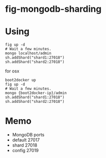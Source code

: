 fig-mongodb-sharding
====================

# Using

```shell
fig up -d
# Wait a few minutes.
mongo localhost/admin
sh.addShard("shard1:27018")
sh.addShard("shard2:27018")
```

for osx
```shell
boot2docker up
fig up -d
# Wait a few minutes.
mongo {boot2docker-ip}/admin
sh.addShard("shard1:27018")
sh.addShard("shard2:27018")
```

# Memo

- MongoDB ports
 - default 27017
 - shard 27018
 - config 27019
